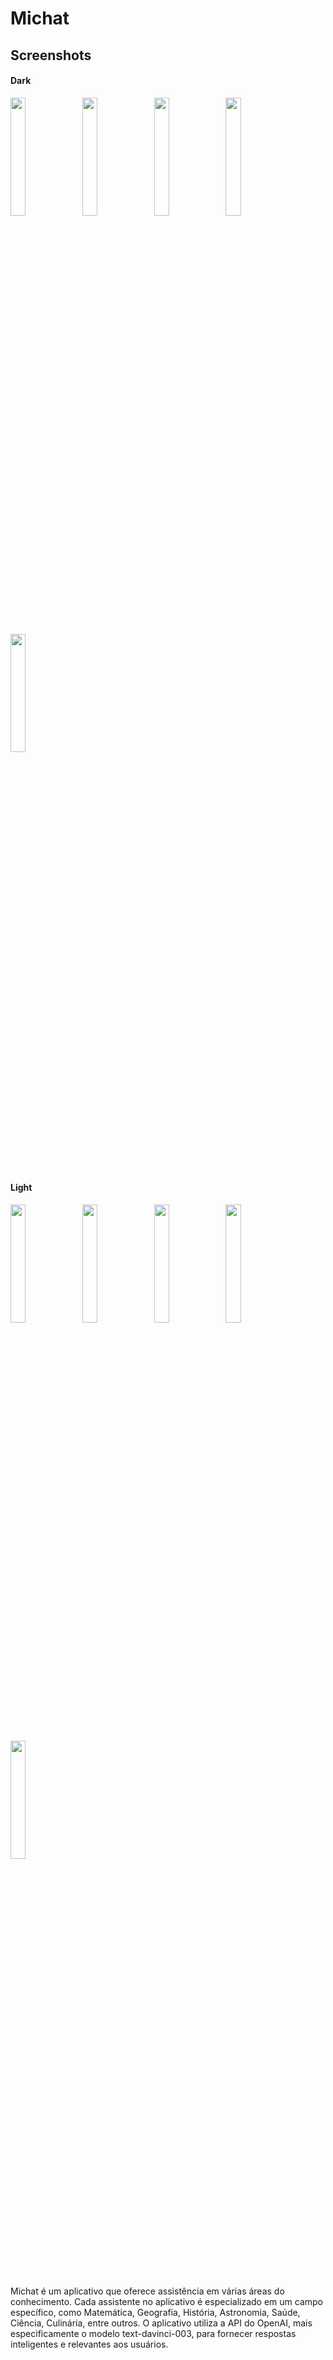 # Michat

## Screenshots
#### Dark
<p>
  <img src="https://github.com/jcs-eu/Michat/blob/master/screenshots/ScreenshotDark_1.png" width="22%" />
  <img src="https://github.com/jcs-eu/Michat/blob/master/screenshots/ScreenshotDark_2.png" width="22%" />
  <img src="https://github.com/jcs-eu/Michat/blob/master/screenshots/ScreenshotDark_3.png" width="22%" />
  <img src="https://github.com/jcs-eu/Michat/blob/master/screenshots/ScreenshotDark_4.png" width="22%" />
  <img src="https://github.com/jcs-eu/Michat/blob/master/screenshots/ScreenshotDark_5.png" width="22%" />
</p>

#### Light
<p>
  <img src="https://github.com/jcs-eu/Michat/blob/master/screenshots/ScreenshotLight_1.png" width="22%" />
  <img src="https://github.com/jcs-eu/Michat/blob/master/screenshots/ScreenshotLight_2.png" width="22%" />
  <img src="https://github.com/jcs-eu/Michat/blob/master/screenshots/ScreenshotLight_3.png" width="22%" />
  <img src="https://github.com/jcs-eu/Michat/blob/master/screenshots/ScreenshotLight_4.png" width="22%" />
  <img src="https://github.com/jcs-eu/Michat/blob/master/screenshots/ScreenshotLight_5.png" width="22%" />
</p>

<p>
Michat é um aplicativo que oferece assistência em várias áreas do conhecimento. Cada assistente no aplicativo é especializado em um campo específico, como Matemática, Geografia, História, Astronomia, Saúde, Ciência, Culinária, entre outros. O aplicativo utiliza a API do OpenAI, mais especificamente o modelo text-davinci-003, para fornecer respostas inteligentes e relevantes aos usuários.
</p>






